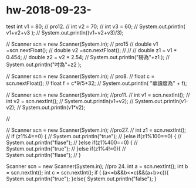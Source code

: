 # hw-2018-09-23-
test
int v1 = 80;                                 //  pro12.
//        int v2 = 70;
//        int v3 = 60;
//        System.out.println( v1+v2+v3 );
//        System.out.println((v1+v2+v3)/3);

//      Scanner scn = new Scanner(System.in);  //     pro15
//       double v1 =scn.nextFloat();
//        double v2 =scn.nextFloat();
//
//
//           double z1 = v1 * 0.454;
//         double  z2 = v2  * 2.54;
//        System.out.println("磅為"+z1 );
//        System.out.println("吋為"+z2 );




//       Scanner scn = new Scanner(System.in);       //    pro8.
//      float c = scn.nextFloat();
//      float f = c*9/5+32;
//       System.out.println(  "華讀度為" + f);


//        Scanner scn = new Scanner(System.in);     //pro11.
//        int v1 = scn.nextInt();
//        int v2 = scn.nextInt();
//        System.out.println(v1+v2);
//        System.out.println(v1-v2);
//        System.out.println(v1*v2);



//


//        Scanner scn = new Scanner(System.in);     //pro27.
//        int z1 = scn.nextInt();
//        if (z1%4==0) {
//            System.out.println("true");
//        }else if(z1%100==0) {
//            System.out.println("flase");
//        }else if(z1%400==0) {
//            System.out.println("true");
//        }else if(z1%4!=0){
//            System.out.println("flase");
//        }



   Scanner scn = new Scanner(System.in);   //pro 24.
        int a = scn.nextInt();
        int b = scn.nextInt();
        int c    = scn.nextInt();
        if ( (a<=b&&b<=c)&&(a+b>c)){
            System.out.println("true");
        }else{
            System.out.println("false");
        }
